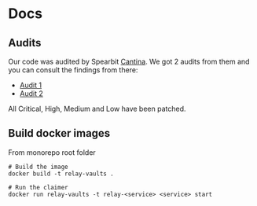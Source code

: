# Docs

## Audits

Our code was audited by Spearbit [Cantina](https://cantina.xyz/).
We got 2 audits from them and you can consult the findings from there:

- [Audit 1](./report-cantinacode-relay-protocol-0203.pdf)
- [Audit 2](./report-cantinacode-relay-protocol-rereview-0310.pdf)

All Critical, High, Medium and Low have been patched.

## Build docker images

From monorepo root folder

```
# Build the image
docker build -t relay-vaults .

# Run the claimer
docker run relay-vaults -t relay-<service> <service> start
```
